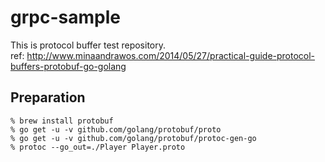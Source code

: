 # grpc-sample

This is protocol buffer test repository.  
ref: http://www.minaandrawos.com/2014/05/27/practical-guide-protocol-buffers-protobuf-go-golang

## Preparation

```
% brew install protobuf
% go get -u -v github.com/golang/protobuf/proto
% go get -u -v github.com/golang/protobuf/protoc-gen-go
% protoc --go_out=./Player Player.proto
```

